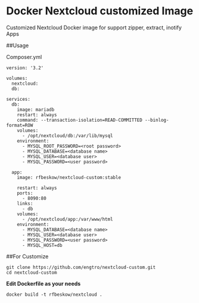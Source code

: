 # Docker Nextcloud customized Image

Customized Nextcloud Docker image for support zipper, extract, inotify Apps

##Usage

Composer.yml
```
version: '3.2'

volumes:
  nextcloud:
  db:

services:
  db:
    image: mariadb
    restart: always
    command: --transaction-isolation=READ-COMMITTED --binlog-format=ROW
    volumes:
      - /opt/nextcloud/db:/var/lib/mysql
    environment:
      - MYSQL_ROOT_PASSWORD=<root password>
      - MYSQL_DATABASE=<database name>
      - MYSQL_USER=<database user>
      - MYSQL_PASSWORD=<user password>

  app:
    image: rfbeskow/nextcloud-custom:stable

    restart: always
    ports:
      - 8090:80
    links:
      - db
    volumes:
      - /opt/nextcloud/app:/var/www/html
    environment:
      - MYSQL_DATABASE=<database name>
      - MYSQL_USER=<database user>
      - MYSQL_PASSWORD=<user password>
      - MYSQL_HOST=db  
```

##For Customize
```
git clone https://github.com/engtro/nextcloud-custom.git
cd nextcloud-custom
```
**Edit Dockerfile as your needs**
```
docker build -t rfbeskow/nextcloud .
```